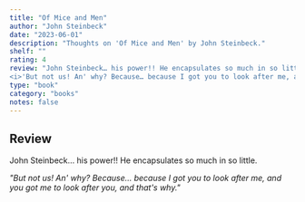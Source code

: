 ```yaml
---
title: "Of Mice and Men"
author: "John Steinbeck"
date: "2023-06-01"
description: "Thoughts on 'Of Mice and Men' by John Steinbeck."
shelf: ""
rating: 4
review: "John Steinbeck… his power!! He encapsulates so much in so little.<br/><br/>
<i>'But not us! An' why? Because… because I got you to look after me, and you got me to look after you, and that's why.'</i>"
type: "book"
category: "books"
notes: false
---
```


## Review

John Steinbeck… his power!! He encapsulates so much in so little.

_"But not us! An' why? Because… because I got you to look after me, and you got me to look after you, and that's why."_
